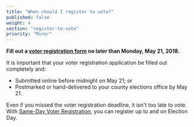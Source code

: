 ```yaml
---
title: "When should I register to vote?"
published: false
weight: 4
section: "register-to-vote"
priority: "Minor"
---
```



**Fill out a [voter registration form](http://registertovote.ca.gov/) no later than Monday, May 21, 2018.**  

It is important that your voter registration application be filled out completely and:  
- Submitted online before midnight on May 21; or  
- Postmarked or hand-delivered to your county elections office by May 21.  

Even if you missed the voter registration deadline, it isn't too late to vote. With [Same-Day Voter Registration](#menu-item-missed-the-voter-registration-deadline-you-can-still-register-and-vote), you can register up to and on Election Day. 